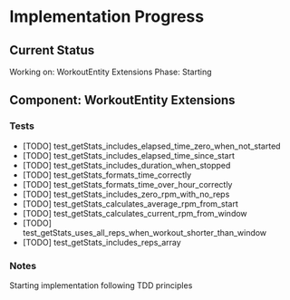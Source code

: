 # Implementation Progress

## Current Status
Working on: WorkoutEntity Extensions
Phase: Starting

## Component: WorkoutEntity Extensions

### Tests
- [TODO] test_getStats_includes_elapsed_time_zero_when_not_started
- [TODO] test_getStats_includes_elapsed_time_since_start
- [TODO] test_getStats_includes_duration_when_stopped
- [TODO] test_getStats_formats_time_correctly
- [TODO] test_getStats_formats_time_over_hour_correctly
- [TODO] test_getStats_includes_zero_rpm_with_no_reps
- [TODO] test_getStats_calculates_average_rpm_from_start
- [TODO] test_getStats_calculates_current_rpm_from_window
- [TODO] test_getStats_uses_all_reps_when_workout_shorter_than_window
- [TODO] test_getStats_includes_reps_array

### Notes
Starting implementation following TDD principles